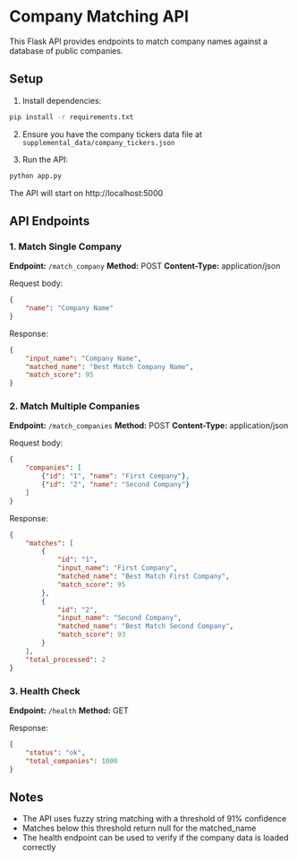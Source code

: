 # Company Matching API

This Flask API provides endpoints to match company names against a database of public companies.

## Setup

1. Install dependencies:
```bash
pip install -r requirements.txt
```

2. Ensure you have the company tickers data file at `supplemental_data/company_tickers.json`

3. Run the API:
```bash
python app.py
```

The API will start on http://localhost:5000

## API Endpoints

### 1. Match Single Company
**Endpoint:** `/match_company`
**Method:** POST
**Content-Type:** application/json

Request body:
```json
{
    "name": "Company Name"
}
```

Response:
```json
{
    "input_name": "Company Name",
    "matched_name": "Best Match Company Name",
    "match_score": 95
}
```

### 2. Match Multiple Companies
**Endpoint:** `/match_companies`
**Method:** POST
**Content-Type:** application/json

Request body:
```json
{
    "companies": [
        {"id": "1", "name": "First Company"},
        {"id": "2", "name": "Second Company"}
    ]
}
```

Response:
```json
{
    "matches": [
        {
            "id": "1",
            "input_name": "First Company",
            "matched_name": "Best Match First Company",
            "match_score": 95
        },
        {
            "id": "2",
            "input_name": "Second Company",
            "matched_name": "Best Match Second Company",
            "match_score": 93
        }
    ],
    "total_processed": 2
}
```

### 3. Health Check
**Endpoint:** `/health`
**Method:** GET

Response:
```json
{
    "status": "ok",
    "total_companies": 1000
}
```

## Notes

- The API uses fuzzy string matching with a threshold of 91% confidence
- Matches below this threshold return null for the matched_name
- The health endpoint can be used to verify if the company data is loaded correctly 